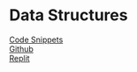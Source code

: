 # Data Structures

[Code Snippets]()
<br/>
[Github](https://github.com/MaBoinjd/Tri-3-Erik-Peterson/)
<br/>
[Replit](https://replit.com/@MaBoinjd/Tri-3-Erik-Peterson#README.md)
